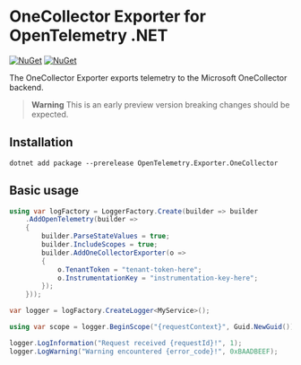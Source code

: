 # OneCollector Exporter for OpenTelemetry .NET

[![NuGet](https://img.shields.io/nuget/v/OpenTelemetry.Exporter.OneCollector.svg)](https://www.nuget.org/packages/OpenTelemetry.Exporter.OneCollector)
[![NuGet](https://img.shields.io/nuget/dt/OpenTelemetry.Exporter.OneCollector.svg)](https://www.nuget.org/packages/OpenTelemetry.Exporter.OneCollector)

The OneCollector Exporter exports telemetry to the Microsoft OneCollector
backend.

> **Warning**
> This is an early preview version breaking changes should be expected.

## Installation

```shell
dotnet add package --prerelease OpenTelemetry.Exporter.OneCollector
```

## Basic usage

```csharp
using var logFactory = LoggerFactory.Create(builder => builder
    .AddOpenTelemetry(builder =>
    {
        builder.ParseStateValues = true;
        builder.IncludeScopes = true;
        builder.AddOneCollectorExporter(o =>
        {
            o.TenantToken = "tenant-token-here";
            o.InstrumentationKey = "instrumentation-key-here";
        });
    }));

var logger = logFactory.CreateLogger<MyService>();

using var scope = logger.BeginScope("{requestContext}", Guid.NewGuid());

logger.LogInformation("Request received {requestId}!", 1);
logger.LogWarning("Warning encountered {error_code}!", 0xBAADBEEF);
```

